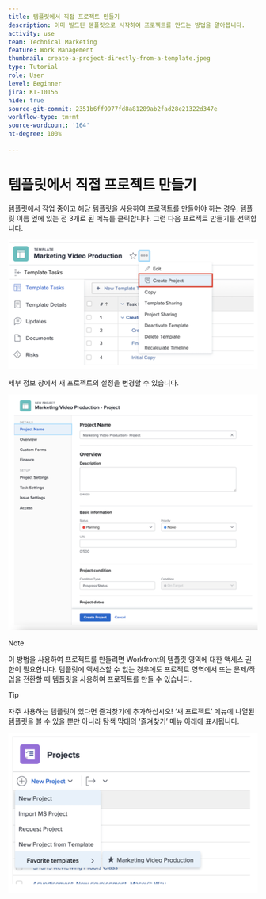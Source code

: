 ```yaml
---
title: 템플릿에서 직접 프로젝트 만들기
description: 이미 빌드된 템플릿으로 시작하여 프로젝트를 만드는 방법을 알아봅니다.
activity: use
team: Technical Marketing
feature: Work Management
thumbnail: create-a-project-directly-from-a-template.jpeg
type: Tutorial
role: User
level: Beginner
jira: KT-10156
hide: true
source-git-commit: 2351b6ff9977fd8a81289ab2fad28e21322d347e
workflow-type: tm+mt
source-wordcount: '164'
ht-degree: 100%

---
```


# 템플릿에서 직접 프로젝트 만들기

템플릿에서 작업 중이고 해당 템플릿을 사용하여 프로젝트를 만들어야 하는 경우, 템플릿 이름 옆에 있는 점 3개로 된 메뉴를 클릭합니다. 그런 다음 프로젝트 만들기를 선택합니다.

![메뉴의 프로젝트 만들기 옵션](assets/direct-template-01.png)

세부 정보 창에서 새 프로젝트의 설정을 변경할 수 있습니다.

![프로젝트 생성 페이지](assets/direct-template-02.png)

>[!NOTE]
>
>이 방법을 사용하여 프로젝트를 만들려면 Workfront의 템플릿 영역에 대한 액세스 권한이 필요합니다. 템플릿에 액세스할 수 없는 경우에도 프로젝트 영역에서 또는 문제/작업을 전환할 때 템플릿을 사용하여 프로젝트를 만들 수 있습니다.

>[!TIP]
>
>자주 사용하는 템플릿이 있다면 즐겨찾기에 추가하십시오! ‘새 프로젝트’ 메뉴에 나열된 템플릿을 볼 수 있을 뿐만 아니라 탐색 막대의 ‘즐겨찾기’ 메뉴 아래에 표시됩니다.


![새 프로젝트 즐겨찾기 템플릿](assets/direct-template-03.png)
